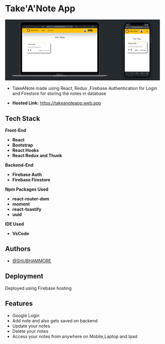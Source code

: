 # **Take'A'Note App**

![Logo](/public/applogo.jpg)

- TakeANote made using React, Redux ,Firebase Authentication for Login and Firestore for storing the notes in database

- **Hosted Link:** <https://takeanoteapp.web.app>

## Tech Stack

**Front-End**

- **React**
- **Bootstrap**
- **React Hooks**
- **React Redux and Thunk**

**Backend-End**

- **Firebase Auth**
- **Firebase Firestore**

**Npm Packages Used**

- **react-router-dom**
- **moment**
- **react-toastify**
- **uuid**

**IDE Used**

- **VsCode**

## Authors

- [@SHUBHAMMORE](https://github.com/more1251)

## Deployment

Deployed using Firebase hosting

## Features

- Google Login
- Add note and also gets saved on backend
- Update  your notes
- Delete your notes
- Access your notes from anywhere on Mobile,Laptop and Ipad
